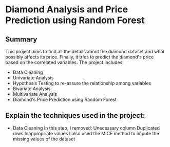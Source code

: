 # Diamond Analysis and Price Prediction using Random Forest
## Summary
This project aims to find all the details about the diamond dataset and what possibly affects its price. Finally, it tries to predict the diamond's price based on the correlated variables. The project includes:
- Data Cleaning
- Univariate Analysis
- Hypothesis Testing to re-assure the relationship among variables 
- Bivariate Analysis
- Multivariate Analysis
- Diamond's Price Prediction using Random Forest

## Explain the techniques used in the project:
- Data Cleaning
  In this step, I removed:
    Unecessary column
    Duplicated rows
    Inappropriate values
  I also used the MICE method to impute the missing values of the dataset
